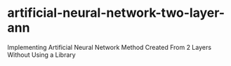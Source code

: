 # artificial-neural-network-two-layer-ann
Implementing Artificial Neural Network Method Created From 2 Layers Without Using a Library
